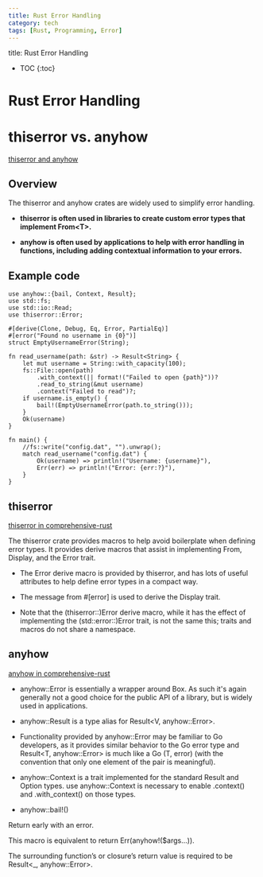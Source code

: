 ```yaml
---
title: Rust Error Handling
category: tech
tags: [Rust, Programming, Error]
---
```


title: Rust Error Handling

* TOC
{:toc}


# Rust Error Handling


# thiserror vs. anyhow

[thiserror and anyhow](https://google.github.io/comprehensive-rust/zh-CN/error-handling/thiserror-and-anyhow.html)

## Overview

The thiserror and anyhow crates are widely used to simplify error
handling.

- **thiserror is often used in libraries to create custom error types that
implement From\<T\>.**

- **anyhow is often used by applications to help with error handling in
functions, including adding contextual information to your errors.**

## Example code

```
use anyhow::{bail, Context, Result};
use std::fs;
use std::io::Read;
use thiserror::Error;

#[derive(Clone, Debug, Eq, Error, PartialEq)]
#[error("Found no username in {0}")]
struct EmptyUsernameError(String);

fn read_username(path: &str) -> Result<String> {
    let mut username = String::with_capacity(100);
    fs::File::open(path)
        .with_context(|| format!("Failed to open {path}"))?
        .read_to_string(&mut username)
        .context("Failed to read")?;
    if username.is_empty() {
        bail!(EmptyUsernameError(path.to_string()));
    }
    Ok(username)
}

fn main() {
    //fs::write("config.dat", "").unwrap();
    match read_username("config.dat") {
        Ok(username) => println!("Username: {username}"),
        Err(err) => println!("Error: {err:?}"),
    }
}
```

## thiserror

[thiserror in comprehensive-rust](https://google.github.io/comprehensive-rust/error-handling/thiserror.html)

The thiserror crate provides macros to help avoid boilerplate when
defining error types. It provides derive macros that assist in
implementing From<T>, Display, and the Error trait.

- The Error derive macro is provided by thiserror, and has lots of
useful attributes to help define error types in a compact way.

- The message from #[error] is used to derive the Display trait.

- Note that the (thiserror::)Error derive macro, while it has the
effect of implementing the (std::error::)Error trait, is not the same
this; traits and macros do not share a namespace.

## anyhow

[anyhow in comprehensive-rust](https://google.github.io/comprehensive-rust/error-handling/anyhow.html)

- anyhow::Error is essentially a wrapper around Box<dyn Error>. As such
it's again generally not a good choice for the public API of a library,
but is widely used in applications.

- anyhow::Result<V> is a type alias for Result<V, anyhow::Error>.

- Functionality provided by anyhow::Error may be familiar to Go developers,
as it provides similar behavior to the Go error type and Result<T, anyhow::Error>
is much like a Go (T, error) (with the convention that only one element of
the pair is meaningful).

- anyhow::Context is a trait implemented for the standard Result and
Option types. use anyhow::Context is necessary to enable .context() and
.with_context() on those types.

- anyhow::bail!()

Return early with an error.

This macro is equivalent to return Err(anyhow!($args...)).

The surrounding function’s or closure’s return value is required to be
Result\<_, anyhow::Error\>.
